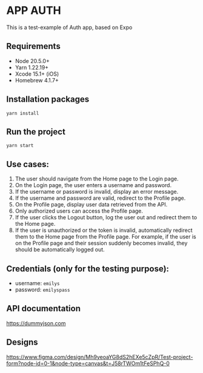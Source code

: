 # APP AUTH

This is a test-example of Auth app, based on Expo

## Requirements

- Node 20.5.0+
- Yarn 1.22.19+
- Xcode 15.1+ (iOS)
- Homebrew 4.1.7+

## Installation packages

`yarn install`

## Run the project

`yarn start`

## Use cases:

1. The user should navigate from the Home page to the Login page.
2. On the Login page, the user enters a username and password.
3. If the username or password is invalid, display an error message.
4. If the username and password are valid, redirect to the Profile page.
5. On the Profile page, display user data retrieved from the API.
6. Only authorized users can access the Profile page.
7. If the user clicks the Logout button, log the user out and redirect them to the Home page.
8. If the user is unauthorized or the token is invalid, automatically redirect them to the Home page from the Profile page. For example, if the user is on the Profile page and their session suddenly becomes invalid, they should be automatically logged out.

## Credentials (only for the testing purpose):

- username: `emilys`
- password: `emilyspass`

## API documentation

https://dummyjson.com

## Designs

https://www.figma.com/design/Mh9yeoaYG8dS2hEXe5cZpR/Test-project-form?node-id=0-1&node-type=canvas&t=J58rTWOm1tFeSPhQ-0
